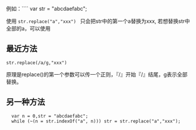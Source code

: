 

例如：````	var str = "abcdaefabc";


使用 ````str.replace("a","xxx") ```` 只会把str中的第一个a替换为xxx, 若想替换str中全部的a，可以使用 

## 最近方法

````str.replace(/a/g,"xxx")````

原理是replace()的第一个参数可以传一个正则，『/』开始『/』结尾，g表示全部替换。

## 另一种方法

````
  var n = 0,str = "abcdaefabc";
  while (~(n = str.indexOf("a", n))) str = str.replace("a","xxx");
````